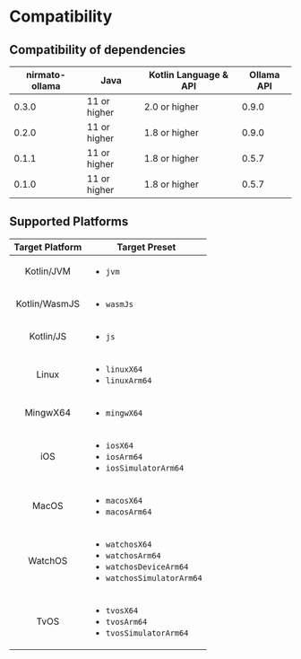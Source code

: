 # Compatibility

## Compatibility of dependencies

| nirmato-ollama | Java         | Kotlin Language & API | Ollama API |
|----------------|--------------|-----------------------|------------|
| 0.3.0          | 11 or higher | 2.0 or higher         | 0.9.0      |
| 0.2.0          | 11 or higher | 1.8 or higher         | 0.9.0      |
| 0.1.1          | 11 or higher | 1.8 or higher         | 0.5.7      |
| 0.1.0          | 11 or higher | 1.8 or higher         | 0.5.7      |

## Supported Platforms

| Target Platform | Target Preset                                                                                                      |
|:---------------:|--------------------------------------------------------------------------------------------------------------------|
|   Kotlin/JVM    | <ul><li>`jvm`</li></ul>                                                                                            |
|  Kotlin/WasmJS  | <ul><li>`wasmJs`</li></ul>                                                                                         |
|    Kotlin/JS    | <ul><li>`js`</li></ul>                                                                                             |
|      Linux      | <ul><li>`linuxX64`</li><li>`linuxArm64`</li></ul>                                                                  |
|    MingwX64     | <ul><li>`mingwX64`</li></ul>                                                                                       |
|       iOS       | <ul><li>`iosX64`</li><li>`iosArm64`</li><li>`iosSimulatorArm64`</li></ul>                                          |
|      MacOS      | <ul><li>`macosX64`</li><li>`macosArm64`</li></ul>                                                                  |
|     WatchOS     | <ul><li>`watchosX64`</li><li>`watchosArm64`</li><li>`watchosDeviceArm64`</li><li>`watchosSimulatorArm64`</li></ul> |
|      TvOS       | <ul><li>`tvosX64`</li><li>`tvosArm64`</li><li>`tvosSimulatorArm64`</li></ul>                                       |
